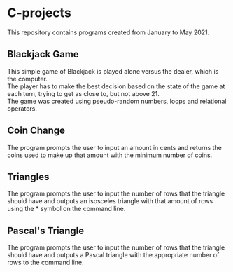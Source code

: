 # C-projects

This repository contains programs created from January to May 2021. 

## Blackjack Game

This simple game of Blackjack is played alone versus the dealer, which is the computer. \
The player has to make the best decision based on the state of the game at each turn, trying to get as close to, but not above 21. \
The game was created using pseudo-random numbers, loops and relational operators. 

## Coin Change

The program prompts the user to input an amount in cents and returns the coins used to make up that amount with the minimum number of coins. 

## Triangles

The program prompts the user to input the number of rows that the triangle should have and outputs an isosceles triangle with that amount of rows using the * symbol on the command line. 

## Pascal's Triangle

The program prompts the user to input the number of rows that the triangle should have and outputs a Pascal triangle with the appropriate number of rows to the command line.


